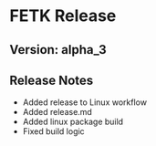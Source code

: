 # FETK Release

## Version: alpha_3

## Release Notes

* Added release to Linux workflow
* Added release.md
* Added linux package build
* Fixed build logic

